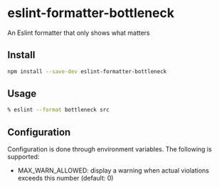 # eslint-formatter-bottleneck

An Eslint formatter that only shows what matters

## Install

```sh
npm install --save-dev eslint-formatter-bottleneck
```

## Usage

```sh
% eslint --format bottleneck src
```

## Configuration

Configuration is done through environment variables. The following is supported:

- MAX_WARN_ALLOWED: display a warning when actual violations exceeds this number (default: 0)
